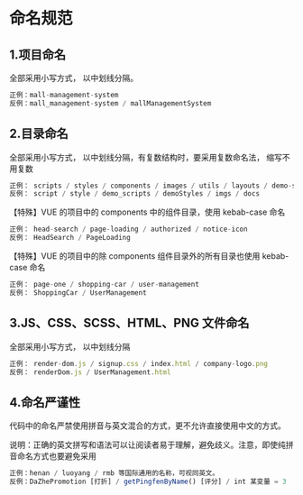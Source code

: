 # 命名规范
## 1.项目命名
全部采用小写方式， 以中划线分隔。

```js
正例：mall-management-system
反例：mall_management-system / mallManagementSystem
```

## 2.目录命名
全部采用小写方式， 以中划线分隔，有复数结构时，要采用复数命名法， 缩写不用复数

```js
正例： scripts / styles / components / images / utils / layouts / demo-styles / demo-scripts / img / doc
反例： script / style / demo_scripts / demoStyles / imgs / docs
```
【特殊】VUE 的项目中的 components 中的组件目录，使用 kebab-case 命名

```js
正例： head-search / page-loading / authorized / notice-icon
反例： HeadSearch / PageLoading
```
【特殊】VUE 的项目中的除 components 组件目录外的所有目录也使用 kebab-case 命名

```js
正例： page-one / shopping-car / user-management
反例： ShoppingCar / UserManagement
```

## 3.JS、CSS、SCSS、HTML、PNG 文件命名
全部采用小写方式， 以中划线分隔

```js
正例： render-dom.js / signup.css / index.html / company-logo.png
反例： renderDom.js / UserManagement.html
```

## 4.命名严谨性
代码中的命名严禁使用拼音与英文混合的方式，更不允许直接使用中文的方式。 

说明：正确的英文拼写和语法可以让阅读者易于理解，避免歧义。注意，即使纯拼音命名方式也要避免采用

```js
正例：henan / luoyang / rmb 等国际通用的名称，可视同英文。
反例：DaZhePromotion [打折] / getPingfenByName() [评分] / int 某变量 = 3
```